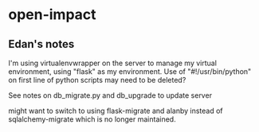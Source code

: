 open-impact
===========




Edan's notes
---

I'm using virtualenvwrapper on the server to manage my virtual environment, using "flask" as my environment. Use of "#!/usr/bin/python" on first line of python scripts may need to be deleted?

See notes on db_migrate.py and db_upgrade to update server

might want to switch to using flask-migrate and alanby instead of sqlalchemy-migrate which is no longer maintained.